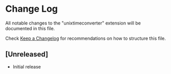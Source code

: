 # Change Log

All notable changes to the "unixtimeconverter" extension will be documented in this file.

Check [Keep a Changelog](http://keepachangelog.com/) for recommendations on how to structure this file.

## [Unreleased]

- Initial release
